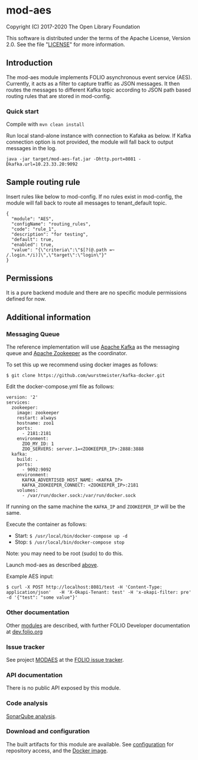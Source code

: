 # mod-aes

Copyright (C) 2017-2020 The Open Library Foundation

This software is distributed under the terms of the Apache License,
Version 2.0. See the file "[LICENSE](LICENSE)" for more information.

## Introduction

The mod-aes module implements FOLIO asynchronous event service (AES). Currently, it acts as a filter to capture traffic as JSON messages. It then routes the messages to different Kafka topic according to JSON path based routing rules that are stored in mod-config.

### Quick start

Compile with `mvn clean install`

Run local stand-alone instance with connection to Kafaka as below. If Kafka connection option is not provided, the module will fall back to output messages in the log.

```
java -jar target/mod-aes-fat.jar -Dhttp.port=8081 -Dkafka.url=10.23.33.20:9092
```
## Sample routing rule

Insert rules like below to mod-config. If no rules exist in mod-config, the module will fall back to route all messages to tenant_default topic.
```
{
  "module": "AES",
  "configName": "routing_rules",
  "code": "rule_1",
  "description": "for testing",
  "default": true,
  "enabled": true,
  "value": "{\"criteria\":\"$[?(@.path =~ /.login.*/i)]\",\"target\":\"login\"}"
}
```
## Permissions

It is a pure backend module and there are no specific module permissions defined for now.

## Additional information

### Messaging Queue

The reference implementation will use [Apache Kafka](https://kafka.apache.org/)
as the messaging queue and [Apache Zookeeper](https://zookeeper.apache.org/)
as the coordinator.

To set this up we recommend using docker images as follows:

`$ git clone https://github.com/wurstmeister/kafka-docker.git`

Edit the docker-compose.yml file as follows:
```$ cat docker-compose.yml
version: '2'
services:
  zookeeper:
    image: zookeeper
    restart: always
    hostname: zoo1
    ports:
      - 2181:2181
    environment:
      ZOO_MY_ID: 1
      ZOO_SERVERS: server.1=<ZOOKEEPER_IP>:2888:3888
  kafka:
    build: .
    ports:
      - 9092:9092
    environment:
      KAFKA_ADVERTISED_HOST_NAME: <KAFKA_IP>
      KAFKA_ZOOKEEPER_CONNECT: <ZOOKEEPER_IP>:2181
    volumes:
      - /var/run/docker.sock:/var/run/docker.sock
```

If running on the same machine the `KAFKA_IP` and `ZOOKEEPER_IP` will be the same.

Execute the container as follows:
- Start: `$ /usr/local/bin/docker-compose up -d`
- Stop: `$ /usr/local/bin/docker-compose stop`

Note: you may need to be root (sudo) to do this.

Launch mod-aes as described [above](#quick-start).

Example AES input:
```
$ curl -X POST http://localhost:8081/test -H 'Content-Type: application/json'   -H 'X-Okapi-Tenant: test' -H 'x-okapi-filter: pre'  -d '{"test": "some value"}'
```

### Other documentation

Other [modules](https://dev.folio.org/source-code/#server-side) are described,
with further FOLIO Developer documentation at [dev.folio.org](https://dev.folio.org/)

### Issue tracker

See project [MODAES](https://issues.folio.org/browse/MODAES)
at the [FOLIO issue tracker](https://dev.folio.org/guidelines/issue-tracker).

### API documentation

There is no public API exposed by this module.

### Code analysis

[SonarQube analysis](https://sonarcloud.io/dashboard?id=org.folio%3Amod-aes).

### Download and configuration

The built artifacts for this module are available.
See [configuration](https://dev.folio.org/download/artifacts) for repository access,
and the [Docker image](https://hub.docker.com/r/folioorg/mod-aes/).

